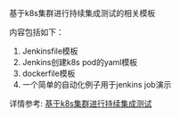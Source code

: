 基于k8s集群进行持续集成测试的相关模板

内容包括如下：
1. Jenkinsfile模板
2. Jenkins创建k8s pod的yaml模板
3. dockerfile模板
4. 一个简单的自动化例子用于jenkins job演示

详情参考: [基于k8s集群进行持续集成测试](https://blog.csdn.net/weixin_44247496/article/details/106211664)

